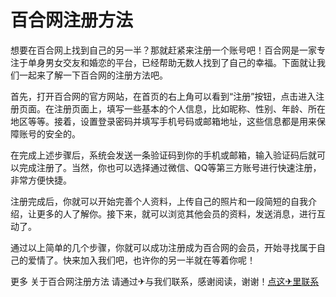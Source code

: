 # 百合网注册方法

想要在百合网上找到自己的另一半？那就赶紧来注册一个账号吧！百合网是一家专注于单身男女交友和婚恋的平台，已经帮助无数人找到了自己的幸福。下面就让我们一起来了解一下百合网的注册方法吧。

首先，打开百合网的官方网站，在首页的右上角可以看到“注册”按钮，点击进入注册页面。在注册页面上，填写一些基本的个人信息，比如昵称、性别、年龄、所在地区等等。接着，设置登录密码并填写手机号码或邮箱地址，这些信息都是用来保障账号的安全的。

在完成上述步骤后，系统会发送一条验证码到你的手机或邮箱，输入验证码后就可以完成注册了。当然，你也可以选择通过微信、QQ等第三方账号进行快速注册，非常方便快捷。

注册完成后，你就可以开始完善个人资料，上传自己的照片和一段简短的自我介绍，让更多的人了解你。接下来，就可以浏览其他会员的资料，发送消息，进行互动了。

通过以上简单的几个步骤，你就可以成功注册成为百合网的会员，开始寻找属于自己的爱情了。快来加入我们吧，也许你的另一半就在等着你呢！

更多 关于百合网注册方法 请通过✈与我们联系，感谢阅读，谢谢！[点这✈里联系](https://1.k02.cc)